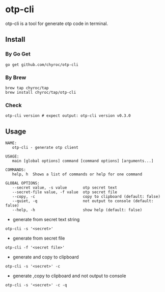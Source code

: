 # otp-cli

otp-cli is a tool for generate otp code in terminal.

## Install

### By Go Get

```shell
go get github.com/chyroc/otp-cli
```

### By Brew

```shell
brew tap chyroc/tap
brew install chyroc/tap/otp-cli
```

### Check

```shell
otp-cli version # expect output: otp-cli version v0.3.0
```

## Usage

```text
NAME:
   otp-cli - generate otp client

USAGE:
   main [global options] command [command options] [arguments...]

COMMANDS:
   help, h  Shows a list of commands or help for one command

GLOBAL OPTIONS:
   --secret value, -s value       otp secret text
   --secret-file value, -f value  otp secret file
   --copy, -c                     copy to clipboard (default: false)
   --quiet, -q                    not output to console (default: false)
   --help, -h                     show help (default: false)
```

- generate from secret text string

```shell
otp-cli -s '<secret>'
```

- generate from secret file

```shell
otp-cli -f '<secret file>'
```

- generate and copy to clipboard

```shell
otp-cli -s '<secret>' -c
```

- generate ,copy to clipboard and not output to console

```shell
otp-cli -s '<secret>' -c -q
```